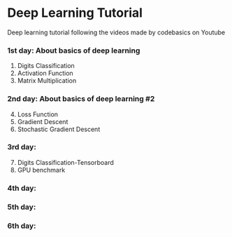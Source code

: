 # Deep Learning Tutorial
Deep learning tutorial following the videos made by codebasics on Youtube

### 1st day: About basics of deep learning
1. Digits Classification
2. Activation Function
3. Matrix Multiplication

### 2nd day: About basics of deep learning #2
4. Loss Function
5. Gradient Descent
6. Stochastic Gradient Descent 

### 3rd day: 
7. Digits Classification-Tensorboard
8. GPU benchmark

### 4th day: 

### 5th day: 

### 6th day:
